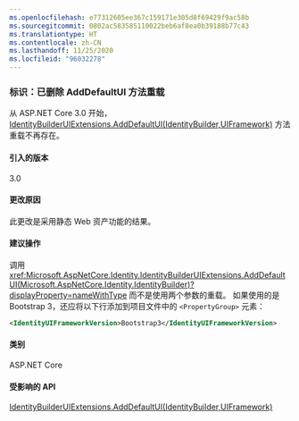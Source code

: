 ```yaml
---
ms.openlocfilehash: e77312605ee367c159171e305d8f69429f9ac58b
ms.sourcegitcommit: 0802ac583585110022beb6af8ea0b39188b77c43
ms.translationtype: HT
ms.contentlocale: zh-CN
ms.lasthandoff: 11/25/2020
ms.locfileid: "96032278"
---
```

### <a name="identity-adddefaultui-method-overload-removed"></a>标识：已删除 AddDefaultUI 方法重载

从 ASP.NET Core 3.0 开始，[IdentityBuilderUIExtensions.AddDefaultUI(IdentityBuilder,UIFramework)](/dotnet/api/microsoft.aspnetcore.identity.identitybuilderuiextensions.adddefaultui?view=aspnetcore-2.2#Microsoft_AspNetCore_Identity_IdentityBuilderUIExtensions_AddDefaultUI_Microsoft_AspNetCore_Identity_IdentityBuilder_Microsoft_AspNetCore_Identity_UI_UIFramework_) 方法重载不再存在。

#### <a name="version-introduced"></a>引入的版本

3.0

#### <a name="reason-for-change"></a>更改原因

此更改是采用静态 Web 资产功能的结果。

#### <a name="recommended-action"></a>建议操作

调用 <xref:Microsoft.AspNetCore.Identity.IdentityBuilderUIExtensions.AddDefaultUI(Microsoft.AspNetCore.Identity.IdentityBuilder)?displayProperty=nameWithType> 而不是使用两个参数的重载。 如果使用的是 Bootstrap 3，还应将以下行添加到项目文件中的 `<PropertyGroup>` 元素：

```xml
<IdentityUIFrameworkVersion>Bootstrap3</IdentityUIFrameworkVersion>
```

#### <a name="category"></a>类别

ASP.NET Core

#### <a name="affected-apis"></a>受影响的 API

[IdentityBuilderUIExtensions.AddDefaultUI(IdentityBuilder,UIFramework)](/dotnet/api/microsoft.aspnetcore.identity.identitybuilderuiextensions.adddefaultui?view=aspnetcore-2.2#Microsoft_AspNetCore_Identity_IdentityBuilderUIExtensions_AddDefaultUI_Microsoft_AspNetCore_Identity_IdentityBuilder_Microsoft_AspNetCore_Identity_UI_UIFramework_)

<!--

#### Affected APIs

`M:Microsoft.AspNetCore.Identity.IdentityBuilderUIExtensions.AddDefaultUI(Microsoft.AspNetCore.Identity.IdentityBuilder,Microsoft.AspNetCore.Identity.UI.UIFramework)`

-->
